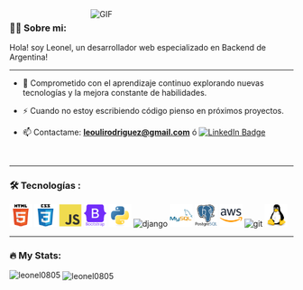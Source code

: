 
<img align="right" alt="GIF" src="https://i.pinimg.com/originals/9d/9b/d1/9d9bd13afce1a798d22ecfd9897730ed.gif" width="360px"/>

### 👩‍💻 Sobre mi:

Hola! soy Leonel, un desarrollador web especializado en Backend de Argentina!

--- 

- 🌱 Comprometido con el aprendizaje continuo explorando nuevas tecnologías y la mejora constante de habilidades.

- ⚡ Cuando no estoy escribiendo código pienso en próximos proyectos.

- 📫 Contactame: **leoulirodriguez@gmail.com** ó <a href="https://www.linkedin.com/in/leonel-uli-rodriguez/" >
      <img src="https://img.shields.io/badge/LinkedIn-blue?style=for-the-badge&logo=linkedin&logoColor=white" alt="LinkedIn Badge"/>
    </a>

<br>

---

### 🛠️ Tecnologías :

<div>
  <img src="https://raw.githubusercontent.com/devicons/devicon/master/icons/html5/html5-original-wordmark.svg" alt="html5" width="40" height="40"/> 
  <img src="https://raw.githubusercontent.com/devicons/devicon/master/icons/css3/css3-original-wordmark.svg" alt="css3" width="40" height="40"/> 
  <img src="https://raw.githubusercontent.com/devicons/devicon/master/icons/javascript/javascript-original.svg" alt="javascript" width="40" height="40"/>
  <img src="https://raw.githubusercontent.com/devicons/devicon/master/icons/bootstrap/bootstrap-plain-wordmark.svg" alt="bootstrap" width="40" height="40"/> 
  <img src="https://raw.githubusercontent.com/devicons/devicon/master/icons/python/python-original.svg" alt="python" width="40" height="40"/> 
  <img src="https://cdn.worldvectorlogo.com/logos/django.svg" alt="django" width="40" height="40"/>
  <img src="https://raw.githubusercontent.com/devicons/devicon/master/icons/mysql/mysql-original-wordmark.svg" alt="mysql" width="40" height="40"/>
  <img src="https://raw.githubusercontent.com/devicons/devicon/master/icons/postgresql/postgresql-original-wordmark.svg" alt="postgresql" width="40" height="40"/>  
  <img src="https://raw.githubusercontent.com/devicons/devicon/master/icons/amazonwebservices/amazonwebservices-original-wordmark.svg" alt="aws" width="40" height="40"/>
  <img src="https://www.vectorlogo.zone/logos/git-scm/git-scm-icon.svg" alt="git" width="40" height="40"/>
  <img src="https://raw.githubusercontent.com/devicons/devicon/master/icons/linux/linux-original.svg" alt="linux" width="40" height="40"/>
</div>

---

### 🔥 My Stats:

<p><img align="left" src="https://github-readme-stats.vercel.app/api/top-langs?username=leonel0805&show_icons=true&locale=en&layout=compact" alt="leonel0805" /></p>
<p>&nbsp;<img align="center" src="https://github-readme-stats.vercel.app/api?username=leonel0805&show_icons=true&locale=en" alt="leonel0805" /></p>


